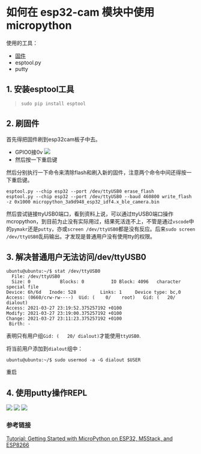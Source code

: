 # 如何在 esp32-cam 模块中使用 micropython

使用的工具：
- [固件](https://github.com/lemariva/uPyCam)
- esptool.py
- putty

## 1. 安装esptool工具
> `sudo pip install esptool`

## 2. 刷固件
首先得把固件刷到esp32cam板子中去。

- GPIO0接0v
![](https://raw.githubusercontent.com/easytarget/esp32-cam-webserver/master/Docs/hookup.png)
- 然后按一下重启键


然后分别执行一下命令来清除flash和刷入新的固件，注意两个命令中间还得按一下重启键。

```
esptool.py --chip esp32 --port /dev/ttyUSB0 erase_flash
esptool.py --chip esp32 --port /dev/ttyUSB0 --baud 460800 write_flash -z 0x1000 micropython_3a9d948_esp32_idf4.x_ble_camera.bin
```


然后尝试链接ttyUSB0端口，看到资料上说，可以通过ttyUSB0端口操作mcropython，到目前为止没有实际用过，结果死活连不上，不管是通过`vscode`中的`pymakr`还是`putty`，亦或`screen /dev/ttyUSB0`都是没有反应。后来`sudo screen /dev/ttyUSB0`乱码输出。才发现是普通用户没有使用tty的权限。

## 3. 解决普通用户无法访问/dev/ttyUSB0
```
ubuntu@ubuntu:~/$ stat /dev/ttyUSB0 
  File: /dev/ttyUSB0
  Size: 0         	Blocks: 0          IO Block: 4096   character special file
Device: 6h/6d	Inode: 528         Links: 1     Device type: bc,0
Access: (0660/crw-rw----)  Uid: (    0/    root)   Gid: (   20/ dialout)
Access: 2021-03-27 23:19:52.375257192 +0100
Modify: 2021-03-27 23:19:00.375257192 +0100
Change: 2021-03-27 23:11:23.375257192 +0100
 Birth: -
```
表明只有用户组`Gid: (   20/ dialout)`才能使用`ttyUSB0`.


将当前用户添加到`dialout`组中：

```ubuntu@ubuntu:~/$ sudo usermod -a -G dialout $USER```

重启
## 4. 使用putty操作REPL
![](document/putty-settings.png)
![](document/putty-content.png)
![](document/putty-repl.png)


### 参考链接
[Tutorial: Getting Started with MicroPython on ESP32, M5Stack, and ESP8266](https://lemariva.com/blog/2020/03/tutorial-getting-started-micropython-v20)
